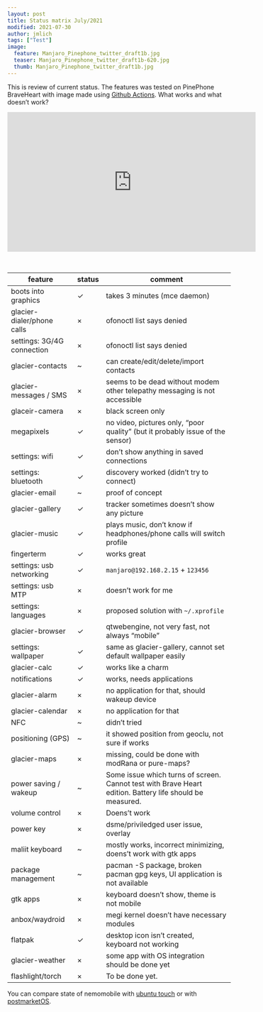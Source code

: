 ```yaml
---
layout: post
title: Status matrix July/2021
modified: 2021-07-30
author: jmlich
tags: ["Test"]
image:
  feature: Manjaro_Pinephone_twitter_draft1b.jpg
  teaser: Manjaro_Pinephone_twitter_draft1b-620.jpg
  thumb: Manjaro_Pinephone_twitter_draft1b.jpg
---
```


This is review of current status. The features was tested on PinePhone BraveHeart with image made using [Github Actions](https://github.com/jmlich/nemo-images/releases). What works and what doesn’t work?

<iframe width="560" height="315" src="https://www.youtube.com/embed/IV1uIGQxENY" title="YouTube video player" frameborder="0" allow="accelerometer; autoplay; clipboard-write; encrypted-media; gyroscope; picture-in-picture" allowfullscreen></iframe>

&nbsp;

| feature  | status  | comment  |
|----------|---------|----------|
| boots into graphics	|	✓	|	takes 3 minutes (mce daemon)                                                |
| glacier-dialer/phone calls	|	×	|	ofonoctl list says denied                                           |
| settings: 3G/4G connection	|	×	|	ofonoctl list says denied                                           |
| glacier-contacts	|	~	|	can create/edit/delete/import contacts                                          |
| glacier-messages / SMS	|	×	|	seems to be dead without modem  other telepathy messaging is not accessible  |
| glaceir-camera	|	×	|	black screen only                                                               |
| megapixels	|	✓	|	no video, pictures only, “poor quality” (but it probably issue of the sensor)       |
| settings: wifi	|	✓	|	don’t show anything in saved connections                                        |
| settings: bluetooth	|	✓	|	discovery worked (didn’t try to connect)                                    |
| glacier-email	|	~	|	proof of concept                                                                    |
| glacier-gallery	|	✓	|	tracker sometimes doesn’t show any picture                                      |
| glacier-music	|	✓	|	plays music, don’t know if headphones/phone calls will switch profile               |
| fingerterm	|	✓	|	works great                                                                         |
| settings: usb networking	|	✓	|	`manjaro@192.168.2.15` + `123456`                                           |
| settings: usb MTP	|	×	|	doesn’t work for me                                                             |
| settings: languages	|	×	|	proposed solution with `~/.xprofile`                                          |
| glacier-browser	|	✓	|	qtwebengine, not very fast, not always “mobile”                                 |
| settings: wallpaper	|	✓	|	same as glacier-gallery, cannot set default wallpaper easily                |
| glacier-calc	|	✓	|	works like a charm                                                                  |
| notifications	|	✓	|	works, needs applications                                                           |
| glacier-alarm	|	×	|	no application for that, should wakeup device                                       |
| glacier-calendar	|	×	|	no application for that                                                         |
| NFC	|	~	|	didn’t tried                                                                                |
| positioning (GPS)	|	~	|	it showed position from geoclu, not sure if works                               |
| glacier-maps	|	×	|	missing, could be done with modRana or pure-maps?                                   |
| power saving / wakeup 	|	~	|	Some issue which turns of screen. Cannot test with Brave Heart edition. Battery life should be measured. |
| volume control	|	×	|	Doens’t work                                                                    |
| power key	|	×	|	dsme/priviledged user issue, overlay                                                    |
| maliit keyboard	|	~	|	mostly works, incorrect minimizing, doens’t work with gtk apps                  |
| package management	|	~	|	pacman -S package, broken pacman gpg keys, UI application is not available  |
| gtk apps	|	×	|	keyboard doesn’t show, theme is not mobile                                              |
| anbox/waydroid	|	×	|	megi kernel doesn’t have necessary modules                                      |
| flatpak	|	✓	|	desktop icon isn’t created, keyboard not working                                        |
| glacier-weather	|	×	|	some app with OS integration should be done yet |
| flashlight/torch	|	×	|	To be done yet. |

You can compare state of nemomobile with [ubuntu touch](https://devices.ubuntu-touch.io/device/pinephone/) or with [postmarketOS](https://wiki.postmarketos.org/wiki/PINE64_PinePhone_(pine64-pinephone)).
